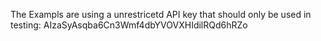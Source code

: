 The Exampls are using a unrestricetd API key that should only be used in testing: 
AIzaSyAsqba6Cn3Wmf4dbYVOVXHIdilRQd6hRZo